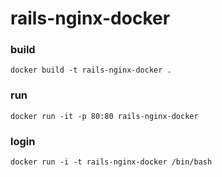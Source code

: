 rails-nginx-docker
==================

### build
`docker build -t rails-nginx-docker .`

### run
`docker run -it -p 80:80 rails-nginx-docker`

### login
`docker run -i -t rails-nginx-docker /bin/bash`